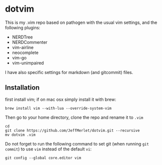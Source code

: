 # dotvim
This is my .vim repo based on pathogen with the usual vim settings, and the following plugins:  

* NERDTree  
* NERDCommenter  
* vim-airline  
* neocomplete  
* vim-go  
* vim-unimpaired

I have also specific settings for markdown (and gitcommit) files. 

## Installation
first install vim; if on mac osx simply install it with brew: 
```
brew install vim --with-lua --override-system-vim
```  

Then go to your home directory, clone the repo and rename it to `.vim`  
```
cd
git clone https://github.com/JeffMerlet/dotvim.git --recursive
mv dotvim .vim
```  

Do not forget to run the following command to set git (when running `git commit`) to use `vim` instead of the default `vi`:  
```
git config --global core.editor vim
```



